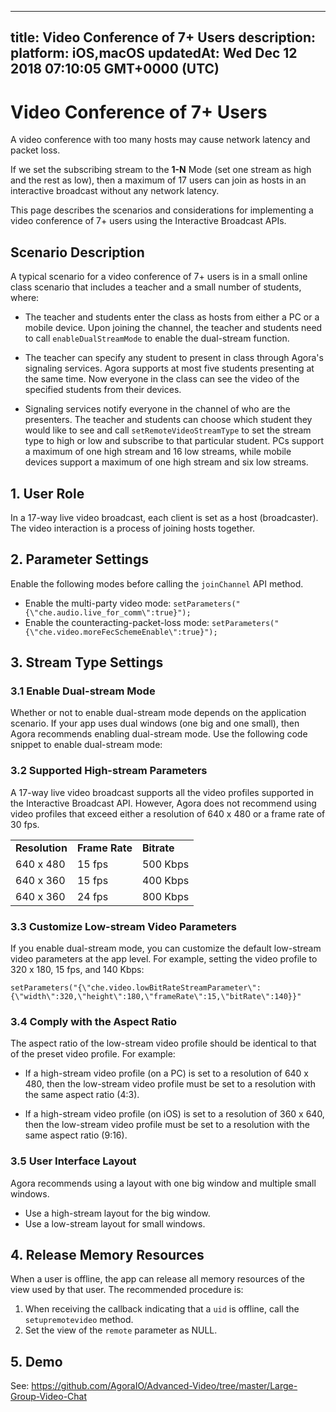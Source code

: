 
---
title: Video Conference of 7+ Users
description: 
platform: iOS,macOS
updatedAt: Wed Dec 12 2018 07:10:05 GMT+0000 (UTC)
---
# Video Conference of 7+ Users
A video conference with too many hosts may cause network latency and packet loss. 

If we set the subscribing stream to the **1-N** Mode (set one stream as high and the rest as low), then a maximum of 17 users can join as hosts in an interactive broadcast without any network latency.

This page describes the scenarios and considerations for implementing a video conference of 7+ users using the Interactive Broadcast APIs.

## Scenario Description

A typical scenario for a video conference of 7+ users is in a small online class scenario that includes a teacher and a small number of students, where:

-   The teacher and students enter the class as hosts from either a PC or a mobile device. Upon joining the channel, the teacher and students need to call `enableDualStreamMode` to enable the dual-stream function.

-   The teacher can specify any student to present in class through Agora's signaling services. Agora supports at most five students presenting at the same time. Now everyone in the class can see the video of the specified students from their devices.

-   Signaling services notify everyone in the channel of who are the presenters. The teacher and students can choose which student they would like to see and call `setRemoteVideoStreamType` to set the stream type to high or low and subscribe to that particular student. PCs support a maximum of one high stream and 16 low streams, while mobile devices support a maximum of one high stream and six low streams.


## 1. User Role

In a 17-way live video broadcast, each client is set as a host \(broadcaster\). The video interaction is a process of joining hosts together.

## 2. Parameter Settings

Enable the following modes before calling the `joinChannel` API  method.

-   Enable the multi-party video mode: `setParameters("{\"che.audio.live_for_comm\":true}");`
-   Enable the counteracting-packet-loss mode: `setParameters("{\"che.video.moreFecSchemeEnable\":true}");`


## 3. Stream Type Settings

### 3.1 Enable Dual-stream Mode

Whether or not to enable dual-stream mode depends on the application scenario. If your app uses dual windows (one big and one small), then Agora recommends enabling dual-stream mode. Use the following code snippet to enable dual-stream mode:

### 3.2 Supported High-stream Parameters

A 17-way live video broadcast supports all the video profiles supported in the Interactive Broadcast API. However, Agora does not recommend using video profiles that exceed either a resolution of 640 x 480 or a frame rate of 30 fps.

<table>
<colgroup>
<col/>
<col/>
<col/>
</colgroup>
<tbody>
<tr><td><strong>Resolution</strong></td>
<td><strong>Frame Rate</strong></td>
<td><strong>Bitrate</strong></td>
</tr>
<tr><td>640 x 480</td>
<td>15 fps</td>
<td>500 Kbps</td>
</tr>
<tr><td>640 x 360</td>
<td>15 fps</td>
<td>400 Kbps</td>
</tr>
<tr><td>640 x 360</td>
<td>24 fps</td>
<td>800 Kbps</td>
</tr>
</tbody>
</table>


### 3.3 Customize Low-stream Video Parameters

If you enable dual-stream mode, you can customize the default low-stream video parameters at the app level. For example, setting the video profile to 320 x 180, 15 fps, and 140 Kbps:

```
setParameters("{\"che.video.lowBitRateStreamParameter\":{\"width\":320,\"height\":180,\"frameRate\":15,\"bitRate\":140}}"
```

### 3.4 Comply with the Aspect Ratio

The aspect ratio of the low-stream video profile should be identical to that of the preset video profile. For example:

-   If a high-stream video profile \(on a PC\) is set to a resolution of 640 x 480, then the low-stream video profile must be set to a resolution with the same aspect ratio (4:3).

-   If a high-stream video profile \(on iOS\) is set to a resolution of 360 x 640, then the low-stream video profile must be set to a resolution with the same aspect ratio (9:16).


### 3.5 User Interface Layout

Agora recommends using a layout with one big window and multiple small windows.

-   Use a high-stream layout for the big window.
-   Use a low-stream layout for small windows.


## 4. Release Memory Resources

When a user is offline, the app can release all memory resources of the view used by that user. The recommended procedure is:

1.  When receiving the callback indicating that a `uid` is offline, call the `setupremotevideo` method.
2.  Set the view of the `remote` parameter as NULL.

## 5. Demo

See: https://github.com/AgoraIO/Advanced-Video/tree/master/Large-Group-Video-Chat




